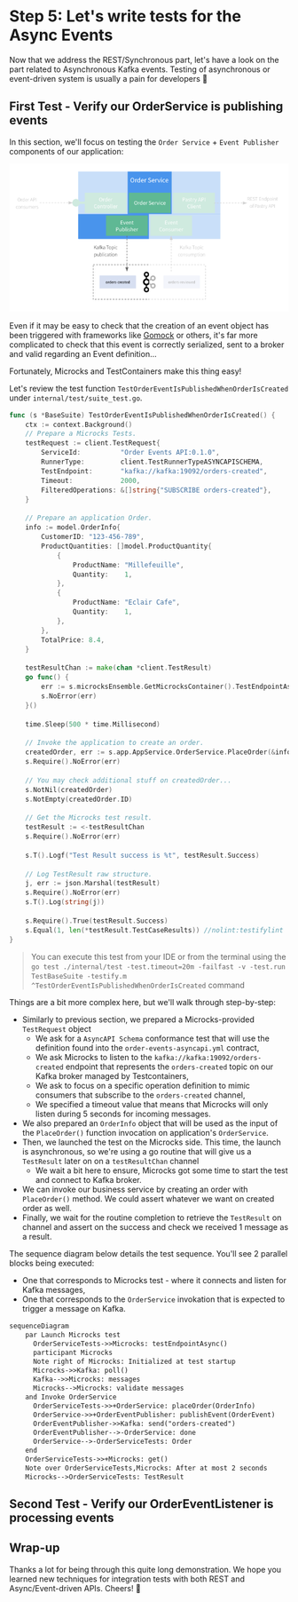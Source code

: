 # Step 5: Let's write tests for the Async Events

Now that we address the REST/Synchronous part, let's have a look on the part related to Asynchronous Kafka events.
Testing of asynchronous or event-driven system is usually a pain for developers 🥲

## First Test - Verify our OrderService is publishing events

In this section, we'll focus on testing the `Order Service` + `Event Publisher` components of our application:

![Event Publisher Test](./assets/test-order-event-publisher.png)

Even if it may be easy to check that the creation of an event object has been triggered with frameworks like [Gomock](https://github.com/uber-go/mock)
or others, it's far more complicated to check that this event is correctly serialized, sent to a broker and valid
regarding an Event definition...

Fortunately, Microcks and TestContainers make this thing easy!

Let's review the test function `TestOrderEventIsPublishedWhenOrderIsCreated` under `internal/test/suite_test.go`.

```go
func (s *BaseSuite) TestOrderEventIsPublishedWhenOrderIsCreated() {
	ctx := context.Background()
	// Prepare a Microcks Tests.
	testRequest := client.TestRequest{
		ServiceId:          "Order Events API:0.1.0",
		RunnerType:         client.TestRunnerTypeASYNCAPISCHEMA,
		TestEndpoint:       "kafka://kafka:19092/orders-created",
		Timeout:            2000,
		FilteredOperations: &[]string{"SUBSCRIBE orders-created"},
	}

	// Prepare an application Order.
	info := model.OrderInfo{
		CustomerID: "123-456-789",
		ProductQuantities: []model.ProductQuantity{
			{
				ProductName: "Millefeuille",
				Quantity:    1,
			},
			{
				ProductName: "Eclair Cafe",
				Quantity:    1,
			},
		},
		TotalPrice: 8.4,
	}

	testResultChan := make(chan *client.TestResult)
	go func() {
		err := s.microcksEnsemble.GetMicrocksContainer().TestEndpointAsync(ctx, &testRequest, testResultChan)
		s.NoError(err)
	}()

	time.Sleep(500 * time.Millisecond)

	// Invoke the application to create an order.
	createdOrder, err := s.app.AppService.OrderService.PlaceOrder(&info)
	s.Require().NoError(err)

	// You may check additional stuff on createdOrder...
	s.NotNil(createdOrder)
	s.NotEmpty(createdOrder.ID)

	// Get the Microcks test result.
	testResult := <-testResultChan
	s.Require().NoError(err)

	s.T().Logf("Test Result success is %t", testResult.Success)

	// Log TestResult raw structure.
	j, err := json.Marshal(testResult)
	s.Require().NoError(err)
	s.T().Log(string(j))

	s.Require().True(testResult.Success)
    s.Equal(1, len(*testResult.TestCaseResults)) //nolint:testifylint
}
```

> You can execute this test from your IDE or from the terminal using the `go test ./internal/test -test.timeout=20m -failfast -v -test.run TestBaseSuite -testify.m ^TestOrderEventIsPublishedWhenOrderIsCreated` command

Things are a bit more complex here, but we'll walk through step-by-step:
* Similarly to previous section, we prepared a Microcks-provided `TestRequest` object
  * We ask for a `AsyncAPI Schema` conformance test that will use the definition found into the `order-events-asyncapi.yml` contract,
  * We ask Microcks to listen to the `kafka://kafka:19092/orders-created` endpoint that represents the `orders-created` topic on our Kafka broker managed by Testcontainers,
  * We ask to focus on a specific operation definition to mimic consumers that subscribe to the  `orders-created` channel,
  * We specified a timeout value that means that Microcks will only listen during 5 seconds for incoming messages. 
* We also prepared an `OrderInfo` object that will be used as the input of the `PlaceOrder()` function invocation on application's `OrderService`.
* Then, we launched the test on the Microcks side. This time, the launch is asynchronous, so we're using a go routine that will give us a `TestResult` later on
on a `testResultChan` channel
  * We wait a bit here to ensure, Microcks got some time to start the test and connect to Kafka broker.
* We can invoke our business service by creating an order with `PlaceOrder()` method. We could assert whatever we want on created order as well.
* Finally, we wait for the routine completion to retrieve the `TestResult` on channel and assert on the success and check we received 1 message as a result.

The sequence diagram below details the test sequence. You'll see 2 parallel blocks being executed:
* One that corresponds to Microcks test - where it connects and listen for Kafka messages,
* One that corresponds to the `OrderService` invokation that is expected to trigger a message on Kafka.

```mermaid
sequenceDiagram
    par Launch Microcks test
      OrderServiceTests->>Microcks: testEndpointAsync()
      participant Microcks
      Note right of Microcks: Initialized at test startup
      Microcks->>Kafka: poll()
      Kafka-->>Microcks: messages
      Microcks-->Microcks: validate messages
    and Invoke OrderService
      OrderServiceTests->>+OrderService: placeOrder(OrderInfo)
      OrderService->>+OrderEventPublisher: publishEvent(OrderEvent)
      OrderEventPublisher->>Kafka: send("orders-created")
      OrderEventPublisher-->-OrderService: done
      OrderService-->-OrderServiceTests: Order
    end
    OrderServiceTests->>+Microcks: get()
    Note over OrderServiceTests,Microcks: After at most 2 seconds
    Microcks-->OrderServiceTests: TestResult
```

## Second Test - Verify our OrderEventListener is processing events

## Wrap-up

Thanks a lot for being through this quite long demonstration. We hope you learned new techniques for integration tests with both REST and Async/Event-driven APIs. Cheers! 🍻